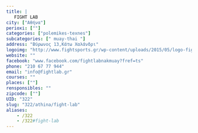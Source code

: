 ```yaml
---
title: |
   FIGHT LAB
city: ["Αθήνα"]
perioxi: [""]
categories: ["polemikes-texnes"]
subcategories: [" muay-thai "]
address: "Βύρωνος 13,Κάτω Χαλάνδρι"
logoimg: "http://www.fightsports.gr/wp-content/uploads/2015/05/logo-fight-lab.jpg"
website: ""
facebook: "www.facebook.com/fightlabnakmuay?fref=ts"
phone: "210 67 77 944"
email: "info@fightlab.gr"
courses: ""
places: [""]
rensponsibles: ""
zipcode: [""]
UID: "322"
slug: "322/athina/fight-lab"
aliases:
    - /322
    - /322#fight-lab
---
```



